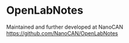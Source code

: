 OpenLabNotes
============
Maintained and further developed at NanoCAN
https://github.com/NanoCAN/OpenLabNotes

